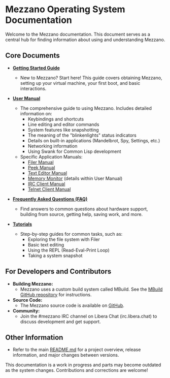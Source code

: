 # Mezzano Operating System Documentation

Welcome to the Mezzano documentation. This document serves as a central hub for finding information about using and understanding Mezzano.

## Core Documents

*   **[Getting Started Guide](getting-started.md)**
    *   New to Mezzano? Start here! This guide covers obtaining Mezzano, setting up your virtual machine, your first boot, and basic interactions.

*   **[User Manual](user-manual.md)**
    *   The comprehensive guide to using Mezzano. Includes detailed information on:
        *   Keybindings and shortcuts
        *   Line editing and editor commands
        *   System features like snapshotting
        *   The meaning of the "blinkenlights" status indicators
        *   Details on built-in applications (Mandelbrot, Spy, Settings, etc.)
        *   Networking information
        *   Using Swank for Common Lisp development
    *   Specific Application Manuals:
        *   [Filer Manual](filer-manual.md)
        *   [Peek Manual](peek-manual.md)
        *   [Text Editor Manual](editor-manual.md)
        *   [Memory Monitor](user-manual.md#memory-monitor) (details within User Manual)
        *   [IRC Client Manual](irc-manual.md)
        *   [Telnet Client Manual](telnet-manual.md)

*   **[Frequently Asked Questions (FAQ)](faq.md)**
    *   Find answers to common questions about hardware support, building from source, getting help, saving work, and more.

*   **[Tutorials](tutorials.md)**
    *   Step-by-step guides for common tasks, such as:
        *   Exploring the file system with Filer
        *   Basic text editing
        *   Using the REPL (Read-Eval-Print Loop)
        *   Taking a system snapshot

## For Developers and Contributors

*   **Building Mezzano:**
    *   Mezzano uses a custom build system called MBuild. See the [MBuild GitHub repository](https://github.com/froggey/MBuild) for instructions.
*   **Source Code:**
    *   The Mezzano source code is available on [GitHub](https://github.com/froggey/Mezzano).
*   **Community:**
    *   Join the #mezzano IRC channel on Libera Chat (irc.libera.chat) to discuss development and get support.

## Other Information

*   Refer to the main [README.md](../README.md) for a project overview, release information, and major changes between versions.

This documentation is a work in progress and parts may become outdated as the system changes. Contributions and corrections are welcome!
